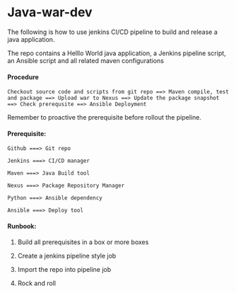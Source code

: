 # Java-war-dev

The following is how to use jenkins CI/CD pipeline to build and release a java application.

The repo contains a Helllo World java application, a Jenkins pipeline script, an Ansible script and all related maven configurations 

####  Procedure
```
Checkout source code and scripts from git repo ==> Maven compile, test and package ==> Upload war to Nexus ==> Update the package snapshot ==> Check prerequsite ==> Ansible Deployment

```

Remember to proactive the prerequisite before rollout the pipeline.

#### Prerequisite:
```
Github ===> Git repo

Jenkins ===> CI/CD manager

Maven ===> Java Build tool

Nexus ===> Package Repository Manager

Python ===> Ansible dependency

Ansible ===> Deploy tool

```

####  Runbook:

1. Build all prerequisites in a box or more boxes

2. Create a jenkins pipeline style job

3. Import the repo into pipeline job

4. Rock and roll